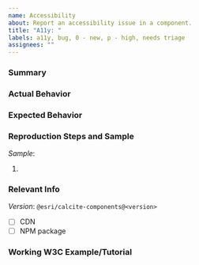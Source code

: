 ```yaml
---
name: Accessibility
about: Report an accessibility issue in a component.
title: "A11y: "
labels: a11y, bug, 0 - new, p - high, needs triage
assignees: ""
---
```


### Summary

### Actual Behavior

### Expected Behavior

### Reproduction Steps and Sample

<!--
* A codepen, codesandbox, or jsbin sample and the steps to reproduce the issue are required.
* Alternatively, a documentation sample can be used if the issue is reproducible:
*   - https://developers.arcgis.com/calcite-design-system/components
* Here are template samples to help get started:
*   - https://codepen.io/pen?template=RwgrjEx
*   - https://codesandbox.io/s/calcite-template-p95kp?file=/src/App.js (React output target)
*   - https://jsbin.com/lopumatiru/edit?html,output (Set up with the ArcGIS JSAPI)
-->

_Sample_:

1.

### Relevant Info

<!--(e.g. Browser, OS, mobile, stack traces, related issues, suggestions/resources on how to fix)-->

_Version_: `@esri/calcite-components@<version>`

- [ ] CDN
- [ ] NPM package

### Working W3C Example/Tutorial <!--(Link to valid w3c example for reference)-->
